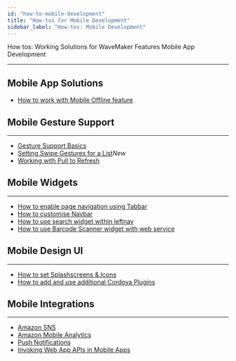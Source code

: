 ```yaml
---
id: "how-to-mobile-development"
title: "How-tos for Mobile Development"
sidebar_label: "How-tos: Mobile Development"
---
```

How tos: Working Solutions for WaveMaker Features Mobile App Development

---

## Mobile App Solutions

*   [How to work with Mobile Offline feature](/learn/hybrid-mobile/offline-data-support/#use-cases)



## Mobile Gesture Support
---

*   [Gesture Support Basics](/learn/hybrid-mobile/gesture-support/)
*   [Setting Swipe Gestures for a List](/learn/how-tos/setting-swipe-gestures-list-widget/)_New_
*   [Working with Pull to Refresh](/learn/how-tos/working-pull-refresh)

## Mobile Widgets
---

*   [How to enable page navigation using Tabbar](/learn/hybrid-mobile/mobile-tabbar/#use-cases)
*   [How to customise Navbar](/learn/hybrid-mobile/mobile-navbar/#use-cases)
*   [How to use search widget within leftnav](/learn/how-tos/using-search-widget-within-navbar/)
*   [How to use Barcode Scanner widget with web service](/learn/app-development/widgets/mobile-widgets/barcode-scanner/#use-cases)

## Mobile Design UI
---

*   [How to set Splashscreens & Icons](/learn/how-tos/splashscreens-icons/)
*   [How to add and use additional Cordova Plugins](/learn/how-tos/using-cordova-plugins/)

## Mobile Integrations
---

*   [Amazon SNS](/learn/hybrid-mobile/mobile-integrations-amazon-sns/)
*   [Amazon Mobile Analytics](/learn/hybrid-mobile/mobile-integrations-amazon-mobile-analytics/)
*   [Push Notifications](/learn/hybrid-mobile/use-push-notification-wm-mobile-app/)
*   [Invoking Web App APIs in Mobile Apps](/learn/hybrid-mobile/invoking-web-app-apis-mobile-apps)